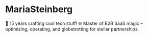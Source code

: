 # MariaSteinberg
🚀 15 years crafting cool tech stuff! 🌐 Master of B2B SaaS magic – optimizing, operating, and globetrotting for stellar partnerships.
